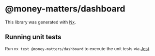 # @money-matters/dashboard

This library was generated with [Nx](https://nx.dev).

## Running unit tests

Run `nx test @money-matters/dashboard` to execute the unit tests via [Jest](https://jestjs.io).
